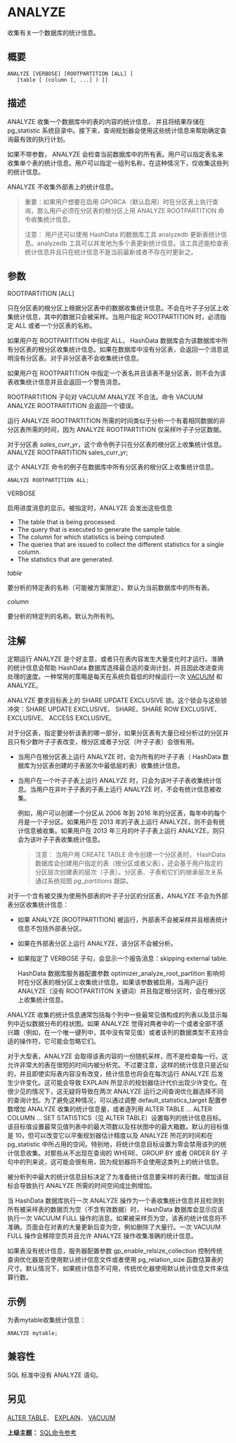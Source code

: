 # ANALYZE

收集有关一个数据库的统计信息。

## 概要

```
ANALYZE [VERBOSE] [ROOTPARTITION [ALL] ] 
   [table [ (column [, ...] ) ]]
```

## 描述

ANALYZE 收集一个数据库中的表的内容的统计信息， 并且将结果存储在 pg\_statistic 系统目录中。接下来，查询规划器会使用这些统计信息来帮助确定查询最有效的执行计划。

如果不带参数， ANALYZE 会检查当前数据库中的所有表。用户可以指定表名来收集单个表的统计信息。用户可以指定一组列名称，在这种情况下，仅收集这些列的统计信息。

ANALYZE 不收集外部表上的统计信息。

> 重要：如果用户想要在启用 GPORCA（默认启用）时在分区表上执行查询，那么用户必须在分区表的根分区上用 ANALYZE ROOTPARTITION 命令收集统计信息。
>
> 注意： 用户还可以使用 HashData 的数据库工具 analyzedb 更新表统计信息。analyzedb 工具可以并发地为多个表更新统计信息。该工具还能检查表统计信息并且只在统计信息不是当前最新或者不存在时更新之。

## 参数

ROOTPARTITION \[ALL\]

只在分区表的根分区上根据分区表中的数据收集统计信息。不会在叶子子分区上收集统计信息，其中的数据只会被采样。当用户指定 ROOTPARTITION 时，必须指定 ALL 或者一个分区表的名称。

如果用户在 ROOTPARTITION 中指定 ALL， HashData 数据库会为该数据库中所有分区表的根分区收集统计信息。如果在数据库中没有分区表，会返回一个消息说明没有分区表。对于非分区表不会收集统计信息。

如果用户在 ROOTPARTITION 中指定一个表名并且该表不是分区表，则不会为该表收集统计信息并且会返回一个警告消息。

ROOTPARTITION 子句对 VACUUM ANALYZE 不合法。命令 VACUUM ANALYZE ROOTPARTITION 会返回一个错误。

运行 ANALYZE ROOTPARTITION 所需的时间类似于分析一个有着相同数据的非分区表所需的时间，因为 ANALYZE ROOTPARTITION 仅采样叶子子分区数据。

对于分区表 _sales\_curr\_yr_，这个命令例子只在分区表的根分区上收集统计信息。ANALYZE ROOTPARTITION sales\_curr\_yr;

这个 ANALYZE 命令的例子在数据库中所有分区表的根分区上收集统计信息。

```
ANALYZE ROOTPARTITION ALL;
```

VERBOSE

启用进度消息的显示。被指定时，ANALYZE 会发出这些信息

* The table that is being processed.
* The query that is executed to generate the sample table.
* The column for which statistics is being computed.
* The queries that are issued to collect the different statistics for a single column.
* The statistics that are generated.

_table_

要分析的特定表的名称（可能被方案限定）。默认为当前数据库中的所有表。

_column_

要分析的特定列的名称。默认为所有列。

## 注解

定期运行 ANALYZE 是个好主意，或者只在表内容发生大量变化时才运行。准确的统计信息会帮助 HashData 数据库选择最合适的查询计划，并且因此改进查询处理的速度。一种常用的策略是每天在系统负载低的时候运行一次 [VACUUM](./vacuum.md) 和 ANALYZE。

ANALYZE 要求目标表上的 SHARE UPDATE EXCLUSIVE 锁。这个锁会与这些锁冲突：SHARE UPDATE EXCLUSIVE、 SHARE、SHARE ROW EXCLUSIVE、EXCLUSIVE、 ACCESS EXCLUSIVE。

对于分区表，指定要分析该表的哪一部分，如果分区表有大量已经分析过的分区并且只有少数叶子子表改变，根分区或者子分区（叶子子表）会很有用。

* 当用户在根分区表上运行 ANALYZE 时，会为所有的叶子子表（ HashData 数据库为分区表创建的子表层次中最低层的表）收集统计信息。
* 当用户在一个叶子子表上运行 ANALYZE 时，只会为该叶子子表收集统计信息。当用户在非叶子子表的子表上运行 ANALYZE 时，不会有统计信息被收集。

  例如，用户可以创建一个分区从 2006 年到 2016 年的分区表，每年中的每个月是一个子分区。如果用户在 2013 年的子表上运行 ANALYZE，则不会有统计信息被收集。如果用户在 2013 年三月的叶子子表上运行 ANALYZE，则只会为该叶子子表收集统计信息。

  > 注意： 当用户用 CREATE TABLE 命令创建一个分区表时， HashData 数据库会创建用户指定的表（根分区或者父表），还会基于用户指定的分区层次创建表的层次（子表）。分区表、子表和它们的继承层次关系通过系统视图 _pg\_partitions_ 跟踪。

对于一个含有被交换为使用外部表的叶子子分区的分区表，ANALYZE 不会为外部表分区收集统计信息：

* 如果 ANALYZE \[ROOTPARTITION\] 被运行，外部表不会被采样并且根表统计信息不包括外部表分区。
* 如果在外部表分区上运行 ANALYZE，该分区不会被分析。
* 如果指定了 VERBOSE 子句，会显示一个报告消息：skipping external table.

  HashData 数据库服务器配置参数 optimizer\_analyze\_root\_partition 影响何时在分区表的根分区上收集统计信息。如果该参数被启用，当用户运行 ANALYZE（没有 ROOTPARTITON 关键词）并且指定根分区时，会在根分区上收集统计信息。

ANALYZE 收集的统计信息通常包括每个列中一些最常见值构成的列表以及显示每列中近似数据分布的柱状图。如果 ANALYZE 觉得对两者中的一个或者全部不感兴趣（例如，在一个唯一键列中，其中没有常见值）或者该列的数据类型不支持合适的操作符，它可能会忽略它们。

对于大型表，ANALYZE 会取得该表内容的一份随机采样，而不是检查每一行。这允许非常大的表在很短的时间内被分析完。不过要注意，这样的统计信息只是近似的，并且即使实际表内容没有改变，统计信息也将会在每次运行 ANALYZE 后发生少许变化。这可能会导致 EXPLAIN 所显示的规划器估计代价出现少许变化。在很少见的情况下，这无疑将导致在两次 ANALYZE 运行之间查询优化器选择不同的查询计划。为了避免这种情况，可以通过调整 default\_statistics\_target 配置参数增加 ANALYZE 收集的统计信息量，或者逐列用 ALTER TABLE ... ALTER COLUMN ... SET STATISTICS（见 ALTER TABLE）设置每列的统计信息目标。该目标值设置最常见值列表中的最大项数以及柱状图中的最大箱数。默认的目标值是 10，但可以改变它以平衡规划器估计精度以及 ANALYZE 所花的时间和在 pg\_statistic 中所占用的空间。特别地，将统计信息目标设置为零会禁用该列的统计信息收集。对那些从不出现在查询的 WHERE、GROUP BY 或者 ORDER BY 子句中的列来说，这可能会很有用，因为规划器将不会使用这类列上的统计信息。

被分析列中最大的统计信息目标决定了为准备统计信息要采样的表行数。增加该目标会导致执行 ANALYZE 所需的时间空间成比例增加。

当 HashData 数据库执行一次 ANALYZE 操作为一个表收集统计信息并且检测到所有被采样表的数据页为空（不含有效数据）时， HashData 数据库会显示应该执行一次 VACUUM FULL 操作的消息。如果被采样页为空，该表的统计信息将不准确。页面会在对表的大量更新后变为空，例如删除了大量行。一次 VACUUM FULL 操作会移除空页并且允许 ANALYZE 操作收集准确的统计信息。

如果表没有统计信息，服务器配置参数 gp\_enable\_relsize\_collection 控制传统查询优化器是否使用默认统计信息文件或者使用 pg\_relation\_size 函数估算表的尺寸。默认情况下，如果统计信息不可用，传统优化器使用默认统计信息文件来估算行数。

## 示例

为表mytable收集统计信息：

```
ANALYZE mytable;
```

## 兼容性

SQL 标准中没有 ANALYZE 语句。

## 另见

[ALTER TABLE](./alter-table.md)、 [EXPLAIN](./explain.md)、 [VACUUM](./vacuum.md)

**上级主题：** [SQL命令参考](./README.md)


